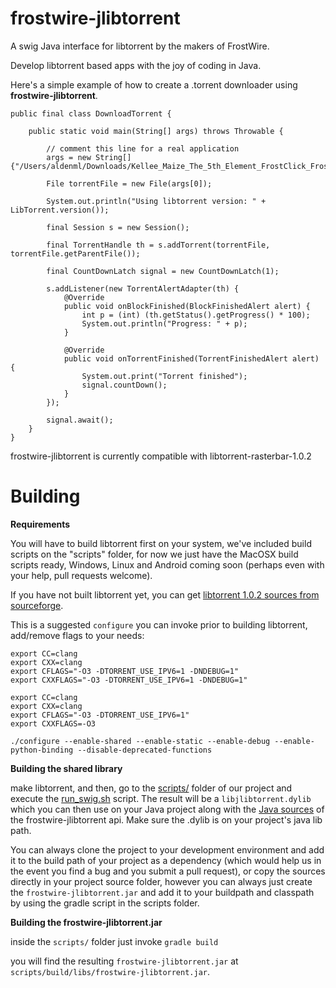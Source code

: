 frostwire-jlibtorrent
=====================
A swig Java interface for libtorrent by the makers of FrostWire.

Develop libtorrent based apps with the joy of coding in Java.

Here's a simple example of how to create a .torrent downloader using **frostwire-jlibtorrent**.

```
public final class DownloadTorrent {

    public static void main(String[] args) throws Throwable {

        // comment this line for a real application
        args = new String[]{"/Users/aldenml/Downloads/Kellee_Maize_The_5th_Element_FrostClick_FrostWire_MP3_April_14_2014.torrent"};

        File torrentFile = new File(args[0]);

        System.out.println("Using libtorrent version: " + LibTorrent.version());

        final Session s = new Session();

        final TorrentHandle th = s.addTorrent(torrentFile, torrentFile.getParentFile());

        final CountDownLatch signal = new CountDownLatch(1);

        s.addListener(new TorrentAlertAdapter(th) {
            @Override
            public void onBlockFinished(BlockFinishedAlert alert) {
                int p = (int) (th.getStatus().getProgress() * 100);
                System.out.println("Progress: " + p);
            }

            @Override
            public void onTorrentFinished(TorrentFinishedAlert alert) {
                System.out.print("Torrent finished");
                signal.countDown();
            }
        });

        signal.await();
    }
}
```

frostwire-jlibtorrent is currently compatible with libtorrent-rasterbar-1.0.2

Building
========

**Requirements**

You will have to build libtorrent first on your system, we've included build scripts on the "scripts" folder, for now we just have the MacOSX build scripts ready, Windows, Linux and Android coming soon (perhaps even with your help, pull requests welcome).

If you have not built libtorrent yet, you can get [libtorrent 1.0.2 sources from sourceforge](https://sourceforge.net/projects/libtorrent/files/libtorrent/libtorrent-rasterbar-1.0.2.tar.gz/download).

This is a suggested `configure` you can invoke prior to building libtorrent, add/remove flags to your needs:
```
export CC=clang
export CXX=clang
export CFLAGS="-O3 -DTORRENT_USE_IPV6=1 -DNDEBUG=1"
export CXXFLAGS="-O3 -DTORRENT_USE_IPV6=1 -DNDEBUG=1"

export CC=clang
export CXX=clang
export CFLAGS="-O3 -DTORRENT_USE_IPV6=1"
export CXXFLAGS=-O3

./configure --enable-shared --enable-static --enable-debug --enable-python-binding --disable-deprecated-functions
```

**Building the shared library**

make libtorrent, and then, go to the [scripts/](https://github.com/frostwire/frostwire-jlibtorrent/tree/master/scripts) folder of our project and execute the [run_swig.sh](https://github.com/frostwire/frostwire-jlibtorrent/blob/master/scripts/run_swig.sh) script. The result will be a `libjlibtorrent.dylib` which you can then use on your Java project along with the [Java sources](https://github.com/frostwire/frostwire-jlibtorrent/tree/master/src/com/frostwire/jlibtorrent) of the frostwire-jlibtorrent api. Make sure the .dylib is on your project's java lib path.

You can always clone the project to your development environment and add it to the build path of your project as a dependency (which would help us in the event you find a bug and you submit a pull request), or copy the sources directly in your project source folder, however you can always just create the `frostwire-jlibtorrent.jar` and add it to your buildpath and classpath by using the gradle script in the scripts folder.

**Building the frostwire-jlibtorrent.jar**

inside the `scripts/` folder just invoke 
`gradle build` 

you will find the resulting `frostwire-jlibtorrent.jar` at `scripts/build/libs/frostwire-jlibtorrent.jar`.
